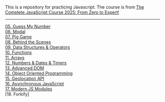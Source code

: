This is a repository for practicing Javascript. The course is from [The Complete JavaScript Course 2025: From Zero to Expert!](https://www.udemy.com/course/the-complete-javascript-course/?couponCode=KEEPLEARNING)

---

[05. Guess My Number](/05-Guess-My-Number/README.md) <br/>
[06. Modal](./06-Modal/README.md) <br/>
[07. Pig Game](./07-Pig-Game/README.md) <br/>
[08. Behind the Scenes](/08-Behind-the-Scenes/README.md) <br/>
[09. Data Structures & Operators](/09-Data-Structures-Operators/README.md) <br/>
[10. Functions](/10-Functions/README.md) <br/>
[11. Arrays](/11-Arrays-Bankist/README.md) <br/>
[12. Numbers & Dates & Timers](/12-Numbers-Dates-Timers-Bankist/README.md) <br/>
[13. Advanced DOM](/13-Advanced-DOM-Bankist/README.md) <br/>
[14. Object Oriented Programming](/14-OOP/README.md) <br/>
[15. Geolocation API](/15-Mapty/README.md) <br/>
[16. Asynchronous JavaScript](/16-Asynchronous/README.md) <br/>
[17. Modern JS Modules](/17-Modern-JS-Modules-Tooling/README.md) <br/>
[18. Forkify]